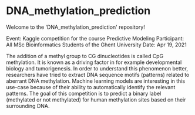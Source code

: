 # DNA_methylation_prediction

Welcome to the 'DNA_methylation_prediction' repository!

Event: Kaggle competition for the course Predictive Modeling 
Participant: All MSc Bioinformatics Students of the Ghent University
Date: Apr 19, 2021

The addition of a methyl group to CG dinucleotides is called CpG methylation.
It is known as a driving factor in for example developmental biology and tumorigenesis.
In order to understand this phenomenon better, researchers have tried to extract DNA sequence motifs (patterns) related to aberrant DNA methylation.
Machine learning models are interesting in this use-case because of their ability to automatically identify the relevant patterns.
The goal of this competition is to predict a binary label (methylated or not methylated) for human methylation sites based on their surrounding DNA.

